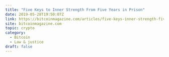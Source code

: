 ```yaml
---
title: "Five Keys to Inner Strength From Five Years in Prison"
date: 2019-05-28T19:50:07Z
link: https://bitcoinmagazine.com/articles/five-keys-inner-strength-five-years-prison/?utm_medium=RSS&utm_source=hune
site: bitcoinmagazine.com
topic: crypto
category:
  - Bitcoin
  - Law & justice
draft: false
---
```


